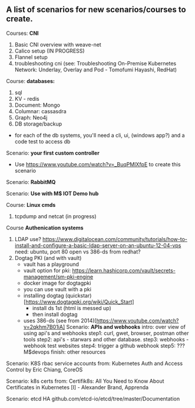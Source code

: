## A list of scenarios for new scenarios/courses to create.

Courses: **CNI**
  1. Basic CNI overview with weave-net
  2. Calico setup (IN PROGRESS)
  3. Flannel setup
  4. troubleshooting cni (see: Troubleshooting On-Premise Kubernetes Network: Underlay, Overlay and Pod - Tomofumi Hayashi, RedHat)

Course: **databases:**
  1. sql
  2. KV - redis
  3. Document: Mongo
  4. Columnar: cassasdra
  5. Graph: Neo4j
  6. DB storage/backup
  *  for each of the db systems, you'll need a cli, ui, (windows app?) and a code test to access db
  
Scenario: **your first custom controller**
  * Use https://www.youtube.com/watch?v=_BuqPMlXfpE   to create this scenario
  
 Scenario: **RabbitMQ**
 
 Scenario: **Use with M$ IOT Demo hub**

Course: **Linux cmds**
   1. tcpdump and netcat (in progress)
   
Course **Authenication systems**
   1. LDAP     use?  https://www.digitalocean.com/community/tutorials/how-to-install-and-configure-a-basic-ldap-server-on-an-ubuntu-12-04-vps        need: ubuntu, port 80 open
      vs 386-ds   from redhat?
   2. Dogtag PKI (and with vault)
      - vault has a playground
      - vault option for pki: https://learn.hashicorp.com/vault/secrets-management/sm-pki-engine
      - docker image for dogtagpki
      - you can use vault with a pki
      - installing dogtag (quickstar)[https://www.dogtagpki.org/wiki/Quick_Start]
         - install ds 1st (html is messed up)
         - then install  dogtag
      - uses 386-ds   (see from 2014)[https://www.youtube.com/watch?v=2qkhm7B01iA]
Scenario: **APIs and webhooks**
   intro: over view of using api's and webhooks
   step1:  curl, gwet, browser, postman other tools
   step2:   api's   - starwars and other database. 
   step3:  webhooks  - webhook test websites
   step4:  trigger a github webhook
   step5:  ???M$devops
   finish:  other resources 
   
Scenario: K8S rbac service accounts
   from: Kubernetes Auth and Access Control by Eric Chiang, CoreOS

Scenario: k8s certs
   from: Certifik8s: All You Need to Know About Certificates in Kubernetes [I] - Alexander Brand, Apprenda

Scenario: etcd HA
   github.com/etcd-io/etcd/tree/master/Documentation